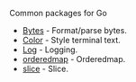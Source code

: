 Common packages for Go
- [Bytes](https://github.com/srelab/common/tree/master/bytes) - Format/parse bytes.
- [Color](https://github.com/srelab/common/tree/master/color) - Style terminal text.
- [Log](https://github.com/srelab/common/tree/master/log) - Logging.
- [orderedmap](https://github.com/srelab/common/tree/master/orderedmap) - Orderedmap.
- [slice](https://github.com/srelab/common/tree/master/slice) - Slice.
